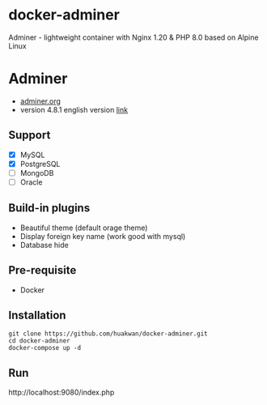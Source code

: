 # docker-adminer
Adminer - lightweight container with Nginx 1.20 &amp; PHP 8.0 based on Alpine Linux

# Adminer
- [adminer.org](https://www.adminer.org)
- version 4.8.1 english version [link](https://github.com/vrana/adminer/releases)

## Support
- [x] MySQL
- [x] PostgreSQL
- [ ] MongoDB
- [ ] Oracle

## Build-in plugins
- Beautiful theme (default orage theme)
- Display foreign key name (work good with mysql)
- Database hide

## Pre-requisite
- Docker

## Installation
```
git clone https://github.com/huakwan/docker-adminer.git
cd docker-adminer
docker-compose up -d
```

## Run
http://localhost:9080/index.php
